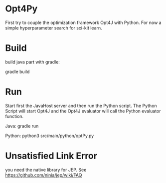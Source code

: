 # Opt4Py
First try to couple the optimization framework Opt4J with Python.
For now a simple hyperparameter search for sci-kit learn.

# Build
build java part with gradle:

gradle build

# Run
Start first the JavaHost server and then run the Python script.
The Python Script will start Opt4J and the Opt4J evaluator will call the Python evaluator function.

Java: gradle run

Python: python3 src/main/python/optPy.py

# Unsatisfied Link Error
you need the native library for JEP.
See https://github.com/ninia/jep/wiki/FAQ

